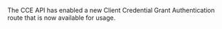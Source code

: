 The CCE API has enabled a new Client Credential Grant Authentication route that is now available for usage.

